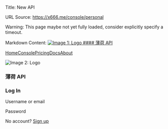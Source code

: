 Title: New API

URL Source: https://x666.me/console/personal

Warning: This page maybe not yet fully loaded, consider explicitly specify a timeout.

Markdown Content:
[![Image 1: Logo](https://s21.ax1x.com/2025/06/09/pVFrQ6H.png) #### 薄荷 API](https://x666.me/)

[Home](https://x666.me/)[Console](https://x666.me/login)[Pricing](https://x666.me/pricing)[Docs](https://docs.newapi.pro/)[About](https://x666.me/about)

![Image 2: Logo](https://s21.ax1x.com/2025/06/09/pVFrQ6H.png)

### 薄荷 API

### Log In

Username or email

Password

No account? [Sign up](https://x666.me/register)
